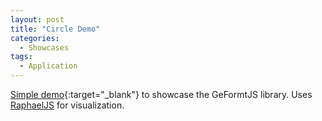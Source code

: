 ```yaml
---
layout: post
title: "Circle Demo"
categories:
  - Showcases
tags:
  - Application
---
```


[Simple demo](../../../../assets/showcases/circle){:target="_blank"} to showcase the GeFormtJS library. Uses [RaphaelJS](http://dmitrybaranovskiy.github.io/raphael/) for visualization.
